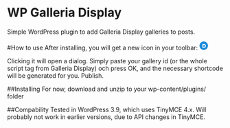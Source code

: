 WP Galleria Display
===================

Simple WordPress plugin to add Galleria Display galleries to posts.

#How to use
After installing, you will get a new icon in your toolbar:
![Galleria Display Logo](i/gd-logo.png?raw=true)

Clicking it will open a dialog. Simply paste your gallery id (or the whole script tag from Galleria Display) och press OK, and the necessary shortcode will be generated for you. Publish.

##Installing
For now, download and unzip to your wp-content/plugins/ folder

##Compability
Tested in WordPress 3.9, which uses TinyMCE 4.x. Will probably not work in earlier versions, due to API changes in TinyMCE.